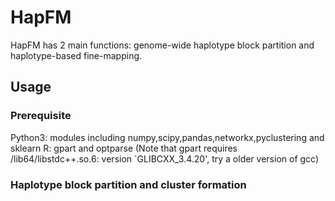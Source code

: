 # HapFM

HapFM has 2 main functions: genome-wide haplotype block partition and haplotype-based fine-mapping.

## Usage

### Prerequisite

Python3: modules including numpy,scipy,pandas,networkx,pyclustering and sklearn
R: gpart and optparse (Note that gpart requires /lib64/libstdc++.so.6: version `GLIBCXX_3.4.20', try a older version of gcc)

### Haplotype block partition and cluster formation


